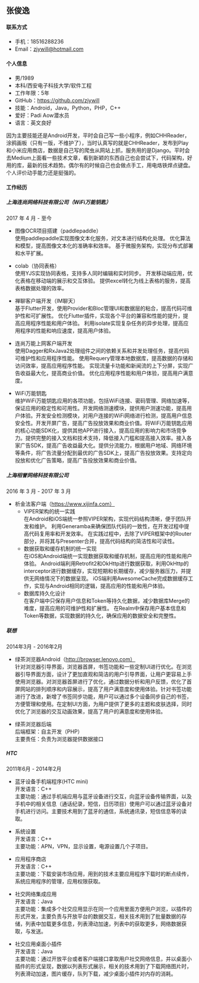 张俊逸
--------------------------

#### 联系方式
- 手机：18516288236
- Email：zjywill@hotmail.com  

#### 个人信息
- 男/1989
- 本科/西安电子科技大学/软件工程
- 工作年限：5年
- GitHub：https://github.com/zjywill  
- 技能：Android，Java，Python，PHP，C++
- 爱好：Padi Aow潜水员
- 语言：英文良好  

因为主要技能还是Android开发，平时会自己写一些小程序，例如CHHReader，涂鸦画板（只有一版，不维护了），当时认真写的就是CHHReader，发布到Play和小米应用商店，数据是自己写的爬虫从网站上抓，服务用的是Django。平时会去Medium上面看一些技术文章，看到新颖的东西自己也会尝试下，代码架构，好用的库，最新的技术趋势。偶尔有的时候自己也会做点手工，用电烙铁焊点键盘。个人评价动手能力还是挺强的。

#### 工作经历

##### 上海连尚网络科技有限公司（WiFi万能钥匙）

2017 年 4 月 - 至今

- 图像OCR项目搭建（paddlepaddle）    
  使用paddlepaddle实现图像文本化服务，对文本进行结构化处理。
  优化算法和模型，提高图像文本化的准确率和效率。
  基于微服务架构，实现分布式部署和水平扩展。

- colab（协同表格）    
  使用YJS实现协同表格，支持多人同时编辑和实时同步。
  开发移动端应用，优化表格在移动端的展示和交互体验。
  提供excel转化为线上表格的服务，提高表格数据处理的效率。

- 禅聊客户端开发（IM聊天）  
  基于Flutter开发，使用Provider和Bloc管理UI和数据层的粘合，提高代码可维护性和可扩展性。
  优化Flutter插件，实现各个平台的兼容和性能的提升，提高应用程序性能和用户体验。
  利用isolate实现复杂任务的异步处理，提高应用程序的性能和响应速度，提高用户体验。

- 连尚万能上网客户端开发  
  使用Dagger和RxJava2处理组件之间的依赖关系和并发处理任务，提高代码可维护性和应用程序性能。
  使用Requery管理本地数据库，提高数据的存储和访问效率，提高应用程序性能。
  实现流量卡功能和新闻流的上下分屏，实现广告收益最大化，提高商业价值。
  优化应用程序性能和用户体验，提高用户满意度。

- WiFi万能钥匙   
  维护WiFi万能钥匙应用的各项功能，包括WiFi连接、密码管理、网络加速等，保证应用的稳定性和可用性。开发网络测速模块，提供用户测速功能，提高用户体验。开发安全检测模块，对用户连接的WiFi网络进行检测，提高用户信息安全性。开发开屏广告，提高广告投放效果和商业价值。将WiFi万能钥匙应用的核心功能SDK化，提供其他APP进行接入，提高应用的影响力和市场竞争力。提供完整的接入文档和技术支持，降低接入门槛和提高接入效率。接入各家广告SDK，提高广告收益最大化。提供分流能力，根据用户地域、网络环境等条件，将广告流量分配到最优的广告SDK上，提高广告投放效果。支持定向投放和优化广告策略，提高广告投放效果和商业价值。


##### 上海相誉网络科技有限公司

2016 年 3 月 - 2017 年 3 月

- 析金法客户端（https://www.xijinfa.com）  
  - VIPER架构的统一实践    
  在Android和iOS端统一参照VIPER架构，实现代码结构清晰，便于团队开发和维护。
  利用Generamba来确保团队代码的一致性，在开发过程中提高代码复用率和开发效率。
  在实践过程中，去除了VIPER框架中的Router部分，并将其与Presenter合并，提高代码结构的简洁性和可读性。    
  - 数据获取和缓存机制的统一实现       
  在iOS和Android端统一实现数据获取和缓存机制，提高应用的性能和用户体验。
  Android端利用Retrofit2和OkHttp进行数据获取，利用OkHttp的interceptor进行数据缓存，实现短期和长期缓存，减少服务器压力，并提供无网络情况下的数据呈现。
  iOS端利用AwesomeCache完成数据缓存工作，实现与Android相同的逻辑，提高应用的性能和用户体验。    
  - 数据库持久化设计     
  在客户端中只保存用户信息和Token等持久化数据，减少数据库Merge的难度，提高应用的可维护性和扩展性。
  在Realm中保存用户基本信息和Token等数据，实现数据的持久化，确保应用的数据安全和完整性。
 
##### 联想

2014年3月 - 2016年2月

- 绿茶浏览器Android（http://browser.lenovo.com）  
  针对浏览器引导界面，浏览器首屏，书签功能和一些定制UI进行优化。在浏览器引导界面方面，设计了更加直观和简洁的用户引导界面，让用户更容易上手使用浏览器。对浏览器首屏进行了优化，通过数据分析和用户反馈，优化了首屏网站的排列顺序和内容展示，提高了用户满意度和使用体验。针对书签功能进行了改进，新增了书签同步功能，用户可以通过多个设备同步自己的书签，方便管理和使用。在定制UI方面，为用户提供了更多的主题和皮肤选择，同时优化了浏览器的交互动画效果，提高了用户的满意度和使用体验。
  
- 绿茶浏览器后端  
  后端框架：自主开发（PHP）  
  主要责任：负责为浏览器提供数据接口
  
##### HTC

2011年6月 - 2014年2月

- 蓝牙设备手机端程序(HTC mini)  
  开发语言：C++  
  主要功能：通过手机端应用与蓝牙设备进行交互，向蓝牙设备传输界面，以及手机中的相关信息（通话纪录，短信，日历项目）使用户可以通过蓝牙设备对手机进行访问。主要技术用到了蓝牙的通信，系统通讯录，短信信息等的读取。  
  
- 系统设置  
  开发语言：C++  
  主要功能：APN，VPN，显示设置，电源设置几个子项目。  
  
- 应用程序商店  
  开发语言：C++  
  主要功能：下载安装市场应用，用到的技术主要应用程序下载时的断点续传，系统应用程序的管理，应用权限获取。  
  
- 社交网络集成应用  
  开发语言：Java  
  主要功能：集成多个社交应用显示在同一个应用里面方便用户浏览，以插件的形式开发，主要负责与开放平台的数据交互，相关技术用到了批量数据的存储，列表中加载更多信息，列表滑动加速，列表中的获取更多，网络数据获取，与发送。 
  
- 社交应用桌面小插件  
  开发语言：Java  
  主要功能：通过开放平台或者客户端接口拿取用户社交网络信息，并以桌面小插件的形式呈现，数据以列表形式展示，相关的技术用到了下载网络图片时，列表滑动加速，图片缓存，队列下载，减少桌面小插件对内存的消耗。
